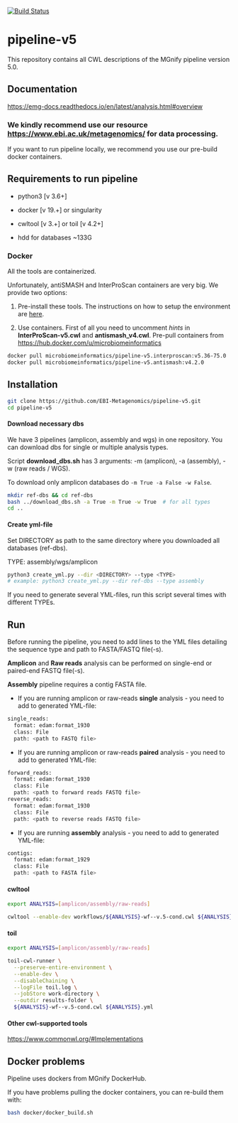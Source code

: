 [![Build Status](https://travis-ci.org/EBI-Metagenomics/pipeline-v5.svg?branch=master)](https://travis-ci.com/EBI-Metagenomics/pipeline-v5)

# pipeline-v5

This repository contains all CWL descriptions of the MGnify pipeline version 5.0.

## Documentation

https://emg-docs.readthedocs.io/en/latest/analysis.html#overview

### We kindly recommend use our resource https://www.ebi.ac.uk/metagenomics/ for data processing.

If you want to run pipeline locally, we recommend you use our pre-build docker containers. 

## Requirements to run pipeline 

- python3 [v 3.6+]
- docker [v 19.+] or singularity
- cwltool [v 3.+] or toil [v 4.2+]

- hdd for databases ~133G

### Docker

All the tools are containerized. 

Unfortunately, antiSMASH and InterProScan containers are very big. We provide two options:
1. Pre-install these tools. The instructions on how to setup the environment are [here](environment/README.md).

2. Use containers. First of all you need to uncomment *hints* in **InterProScan-v5.cwl** and **antismash_v4.cwl**.
Pre-pull containers from https://hub.docker.com/u/microbiomeinformatics
```bash
docker pull microbiomeinformatics/pipeline-v5.interproscan:v5.36-75.0
docker pull microbiomeinformatics/pipeline-v5.antismash:v4.2.0
```


## Installation

```bash
git clone https://github.com/EBI-Metagenomics/pipeline-v5.git 
cd pipeline-v5
```

#### Download necessary dbs

We have 3 pipelines (amplicon, assembly and wgs) in one repository. You can download dbs for single or multiple analysis types.

Script **download_dbs.sh** has 3 arguments: -m (amplicon), -a (assembly), -w (raw reads / WGS).

To download only amplicon databases do ```-m True -a False -w False```.

```bash
mkdir ref-dbs && cd ref-dbs
bash ../download_dbs.sh -a True -m True -w True  # for all types
cd ..
```

#### Create yml-file
Set DIRECTORY as path to the same directory where you downloaded all databases (ref-dbs).

TYPE: assembly/wgs/amplicon

```bash
python3 create_yml.py --dir <DIRECTORY> --type <TYPE> 
# example: python3 create_yml.py --dir ref-dbs --type assembly
```

If you need to generate several YML-files, run this script several times with different TYPEs.

## Run

Before running the pipeline, you need to add lines to the YML files detailing the sequence type and path to FASTA/FASTQ file(-s).

**Amplicon** and **Raw reads** analysis can be performed on single-end or paired-end FASTQ file(-s). 

**Assembly** pipeline requires a contig FASTA file.

- If you are running amplicon or raw-reads **single** analysis - you need to add to generated YML-file:

```bash
single_reads:  
  format: edam:format_1930
  class: File
  path: <path to FASTQ file>
```

- If you are running amplicon or raw-reads **paired** analysis - you need to add to generated YML-file:

```bash
forward_reads:  
  format: edam:format_1930
  class: File
  path: <path to forward reads FASTQ file>
reverse_reads:  
  format: edam:format_1930
  class: File
  path: <path to reverse reads FASTQ file>
```

- If you are running **assembly** analysis - you need to add to generated YML-file:

```bash
contigs:  
  format: edam:format_1929
  class: File
  path: <path to FASTA file>
```

#### cwltool

```bash
export ANALYSIS=[amplicon/assembly/raw-reads]

cwltool --enable-dev workflows/${ANALYSIS}-wf--v.5-cond.cwl ${ANALYSIS}.yml
```

#### toil

```bash
export ANALYSIS=[amplicon/assembly/raw-reads]

toil-cwl-runner \
  --preserve-entire-environment \
  --enable-dev \
  --disableChaining \
  --logFile toil.log \
  --jobStore work-directory \
  --outdir results-folder \
  ${ANALYSIS}-wf--v.5-cond.cwl ${ANALYSIS}.yml
```

#### Other cwl-supported tools

https://www.commonwl.org/#Implementations

## Docker problems

Pipeline uses dockers from MGnify DockerHub.

If you have problems pulling the docker containers, you can re-build them with:

```bash
bash docker/docker_build.sh
```
